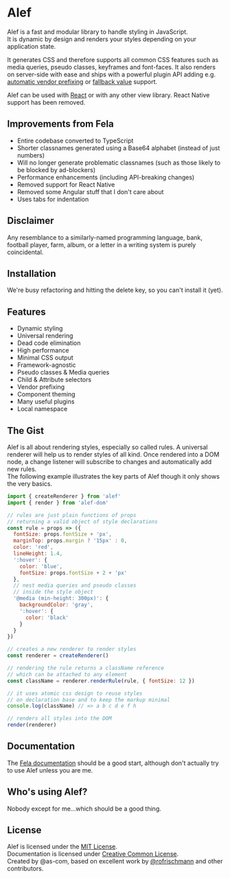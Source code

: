 # Alef

Alef is a fast and modular library to handle styling in JavaScript.<br>
It is dynamic by design and renders your styles depending on your application state.

It generates CSS and therefore supports all common CSS features such as media queries, pseudo classes, keyframes and font-faces. It also renders on server-side with ease and ships with a powerful plugin API adding e.g. [automatic vendor prefixing](packages/alef-plugin-prefixer) or [fallback value](packages/alef-plugin-fallback-value) support.

Alef can be used with [React](https://github.com/as-com/alef/tree/master/packages/react-alef) or with any other view library. React Native support has been removed.

## Improvements from Fela
* Entire codebase converted to TypeScript
* Shorter classnames generated using a Base64 alphabet (instead of just numbers)
* Will no longer generate problematic classnames (such as those likely to be blocked by ad-blockers)
* Performance enhancements (including API-breaking changes)
* Removed support for React Native
* Removed some Angular stuff that I don't care about
* Uses tabs for indentation

<!--<img alt="TravisCI" src="https://travis-ci.org/as-com/alef.svg?branch=master"> <a href="https://codeclimate.com/github/as-com/alef/coverage"><img alt="Test Coverage" src="https://codeclimate.com/github/as-com/alef/badges/coverage.svg"></a> <img alt="npm downloads" src="https://img.shields.io/npm/dm/alef.svg"> <img alt="gzipped size" src="https://img.shields.io/badge/gzipped-3.16kb-brightgreen.svg"> <img alt="npm version" src="https://badge.fury.io/js/alef.svg"> <a href="https://gitter.im/as-com/alef"><img alt="Gitter" src="https://img.shields.io/gitter/room/as-com/alef.svg"></a>-->

## Disclaimer
Any resemblance to a similarly-named programming language, bank, football player, farm, album, or a letter in a writing system is purely coincidental.

## Installation
<!--```sh
yarn add alef
```
You may alternatively use `npm i --save alef`.-->
We're busy refactoring and hitting the delete key, so you can't install it (yet).

## Features
* Dynamic styling
* Universal rendering
* Dead code elimination
* High performance
* Minimal CSS output
* Framework-agnostic
* Pseudo classes & Media queries
* Child & Attribute selectors
* Vendor prefixing
* Component theming
* Many useful plugins
* Local namespace

## The Gist
Alef is all about rendering styles, especially so called rules. A universal renderer will help us to render styles of all kind. Once rendered into a DOM node, a change listener will subscribe to changes and automatically add new rules.<br>
The following example illustrates the key parts of Alef though it only shows the very basics.

```javascript
import { createRenderer } from 'alef'
import { render } from 'alef-dom'

// rules are just plain functions of props
// returning a valid object of style declarations
const rule = props => ({
  fontSize: props.fontSize + 'px',
  marginTop: props.margin ? '15px' : 0,
  color: 'red',
  lineHeight: 1.4,
  ':hover': {
    color: 'blue',
    fontSize: props.fontSize + 2 + 'px'
  },
  // nest media queries and pseudo classes
  // inside the style object
  '@media (min-height: 300px)': {
    backgroundColor: 'gray',
    ':hover': {
      color: 'black'
    }
  }
})

// creates a new renderer to render styles
const renderer = createRenderer()

// rendering the rule returns a className reference
// which can be attached to any element
const className = renderer.renderRule(rule, { fontSize: 12 })

// it uses atomic css design to reuse styles
// on declaration base and to keep the markup minimal
console.log(className) // => a b c d e f h

// renders all styles into the DOM
render(renderer)
```

## Documentation
The [Fela documentation](http://fela.js.org) should be a good start, although don't actually try to use Alef unless you are me.
<!--* [Introduction](http://alef.js.org/docs/Introduction.html)
* [Basics](http://alef.js.org/docs/Basics.html)
* [Advanced](http://alef.js.org/docs/Advanced.html)
* [Usage Guides](http://alef.js.org/docs/UsageGuides.html)
* [Recipes](http://alef.js.org/docs/Recipes.html)
* [API Reference](http://alef.js.org/docs/API.html)
* [Troubleshooting](http://alef.js.org/docs/Troubleshooting.html)
* [FAQ](http://alef.js.org/docs/FAQ.html)
* [Feedback](http://alef.js.org/docs/Feedback.html)
* [Thanks](http://alef.js.org/docs/Thanks.html)-->

<!--## Posts
* [**Style as a Function of State**](https://medium.com/@rofrischmann/styles-as-functions-of-state-1885627a63f7#.6k6i4kdch)<br> - *by [@rofrischmann](https://twitter.com/rofrischmann)*
* [**CSS in JS: The Argument Refined**](https://medium.com/@steida/css-in-js-the-argument-refined-471c7eb83955#.3otvkubq4)<br> - *by [@steida](https://twitter.com/steida)*-->

<!--## Examples-->
<!--* [Alef + React](http://alef.js.org/docs/introduction/Examples.html#react) ([source](packages/example-react))
* [Alef + React Native](http://alef.js.org/docs/introduction/Examples.html#react-native) ([source](packages/example-react-native))
* [Alef + Preact](http://alef.js.org/docs/introduction/Examples.html#preact) ([source](packages/example-preact))
* [Alef + Inferno](http://alef.js.org/docs/introduction/Examples.html#inferno) ([source](packages/example-inferno))
* [Alef + Angular 2](http://alef.js.org/docs/introduction/Examples.html#angular-2) ([source](packages/example-angular2))
* [Alef + Next](https://github.com/zeit/next.js/tree/master/examples/with-alef)
* [Alef + HyperScript](https://github.com/ahdinosaur/hyper-alef#example)
* [Alef + Cycle](https://github.com/wcastand/cycle-alef-example)-->

<!--## Community
* [Aesthetic](https://github.com/milesj/aesthetic) - React style and theme layer with Alef support
* [cf-ui](https://github.com/cloudflare/cf-ui) - Cloudflare UI Framework
* [Este](https://github.com/este/este) - Starter kit for universal full–fledged React apps build with Alef
* [Kilvin](https://github.com/rofrischmann/kilvin) - Primitive React Layout Components with Alef
* [Tel Aviv](https://github.com/dustin-H/telaviv) - React Universal Rendering-->

<!--## Support-->
<!--Join us on [Gitter](https://gitter.im/as-com/alef). <br>
We highly appreciate any contribution.<br>
We also love to get feedback.-->

## Who's using Alef?
Nobody except for me...which should be a good thing.
<!--- [abilis](https://www.abilis.de)
- [BdP LV RPS](http://www.bdp-rps.de)
- [Cloudflare](https://www.cloudflare.com)
- [HelloFresh](https://www.hellofresh.de)
- [Kilix](http://kilix.fr)
- [MediaFire](https://m.mediafire.com)
- [N26](https://n26.com)
- [NinjaConcept](https://www.ninjaconcept.com)
- [Optisure](https://www.optisure.de)-->


## License
Alef is licensed under the [MIT License](http://opensource.org/licenses/MIT).<br>
Documentation is licensed under [Creative Common License](http://creativecommons.org/licenses/by/4.0/).<br>
Created by @as-com, based on excellent work by [@rofrischmann](http://rofrischmann.de) and other contributors.
